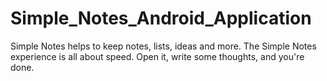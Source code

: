 # Simple_Notes_Android_Application

Simple Notes helps to keep notes, lists, ideas and more. The Simple Notes experience is all about speed. Open it, write some thoughts, and you're done.

